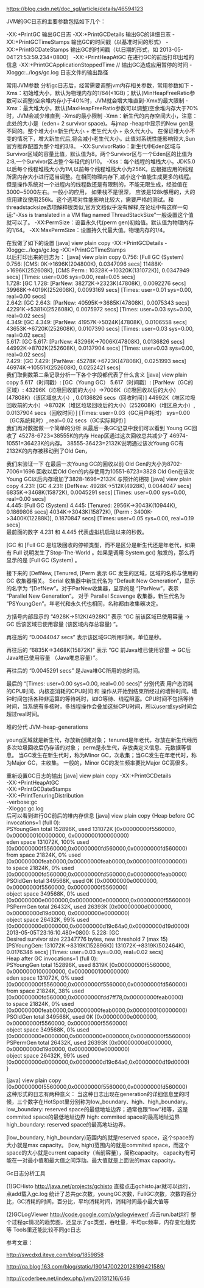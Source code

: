 https://blog.csdn.net/doc_sgl/article/details/46594123

JVM的GC日志的主要参数包括如下几个：

-XX:+PrintGC 输出GC日志
-XX:+PrintGCDetails 输出GC的详细日志
-XX:+PrintGCTimeStamps 输出GC的时间戳（以基准时间的形式）
-XX:+PrintGCDateStamps 输出GC的时间戳（以日期的形式，如 2013-05-04T21:53:59.234+0800）
-XX:+PrintHeapAtGC 在进行GC的前后打印出堆的信息
-XX:+PrintGCApplicationStoppedTime // 输出GC造成应用暂停的时间
-Xloggc:../logs/gc.log 日志文件的输出路径

常用JVM参数
分析gc日志后，经常需要调整jvm内存相关参数，常用参数如下
-Xms：初始堆大小，默认为物理内存的1/64(<1GB)；默认(MinHeapFreeRatio参数可以调整)空余堆内存小于40%时，JVM就会增大堆直到-Xmx的最大限制
-Xmx：最大堆大小，默认(MaxHeapFreeRatio参数可以调整)空余堆内存大于70%时，JVM会减少堆直到 -Xms的最小限制
-Xmn：新生代的内存空间大小，注意：此处的大小是（eden+ 2 survivor space)。与jmap -heap中显示的New gen是不同的。整个堆大小=新生代大小 + 老生代大小 + 永久代大小。 
在保证堆大小不变的情况下，增大新生代后,将会减小老生代大小。此值对系统性能影响较大,Sun官方推荐配置为整个堆的3/8。
-XX:SurvivorRatio：新生代中Eden区域与Survivor区域的容量比值，默认值为8。两个Survivor区与一个Eden区的比值为2:8,一个Survivor区占整个年轻代的1/10。
-Xss：每个线程的堆栈大小。JDK5.0以后每个线程堆栈大小为1M,以前每个线程堆栈大小为256K。应根据应用的线程所需内存大小进行适当调整。在相同物理内存下,减小这个值能生成更多的线程。但是操作系统对一个进程内的线程数还是有限制的，不能无限生成，经验值在3000~5000左右。一般小的应用， 如果栈不是很深， 应该是128k够用的，大的应用建议使用256k。这个选项对性能影响比较大，需要严格的测试。和threadstacksize选项解释很类似,官方文档似乎没有解释,在论坛中有这样一句话:"-Xss is translated in a VM flag named ThreadStackSize”一般设置这个值就可以了。
-XX:PermSize：设置永久代(perm gen)初始值。默认值为物理内存的1/64。
-XX:MaxPermSize：设置持久代最大值。物理内存的1/4。

在我做了如下的设置
[java] view plain copy
-XX:+PrintGCDetails -Xloggc:../logs/gc.log -XX:+PrintGCTimeStamps  
以后打印出来的日志为：
[java] view plain copy
0.756: [Full GC (System) 0.756: [CMS: 0K->1696K(204800K), 0.0347096 secs] 11488K->1696K(252608K), [CMS Perm : 10328K->10320K(131072K)], 0.0347949 secs] [Times: user=0.06 sys=0.00, real=0.05 secs]  
1.728: [GC 1.728: [ParNew: 38272K->2323K(47808K), 0.0092276 secs] 39968K->4019K(252608K), 0.0093169 secs] [Times: user=0.01 sys=0.00, real=0.00 secs]  
2.642: [GC 2.643: [ParNew: 40595K->3685K(47808K), 0.0075343 secs] 42291K->5381K(252608K), 0.0075972 secs] [Times: user=0.03 sys=0.00, real=0.02 secs]  
4.349: [GC 4.349: [ParNew: 41957K->5024K(47808K), 0.0106558 secs] 43653K->6720K(252608K), 0.0107390 secs] [Times: user=0.03 sys=0.00, real=0.02 secs]  
5.617: [GC 5.617: [ParNew: 43296K->7006K(47808K), 0.0136826 secs] 44992K->8702K(252608K), 0.0137904 secs] [Times: user=0.03 sys=0.00, real=0.02 secs]  
7.429: [GC 7.429: [ParNew: 45278K->6723K(47808K), 0.0251993 secs] 46974K->10551K(252608K), 0.0252421 secs]  
我们取倒数第二条记录分析一下各个字段都代表了什么含义
[java] view plain copy
5.617（时间戳）: [GC（Young GC） 5.617（时间戳）: [ParNew（GC的区域）: 43296K（垃圾回收前的大小）->7006K（垃圾回收以后的大小）(47808K)（该区域总大小）, 0.0136826 secs（回收时间）] 44992K（堆区垃圾回收前的大小）->8702K（堆区垃圾回收后的大小）(252608K)（堆区总大小）, 0.0137904 secs（回收时间）] [Times: user=0.03（GC用户耗时） sys=0.00（GC系统耗时）, real=0.02 secs（GC实际耗时）]  
我们再对数据做一个简单的分析
从最后一条GC记录中我们可以看到 Young GC回收了 45278-6723=38555K的内存
Heap区通过这次回收总共减少了 46974-10551=36423K的内存。
38555-36423=2132K说明通过该次Young GC有2132K的内存被移动到了Old Gen，
 
我们来验证一下
在最后一次Young GC的回收以前 Old Gen的大小为8702-7006=1696
回收以后Old Gen的内存使用为10551-6723=3828
Old Gen在该次Young GC以后内存增加了3828-1696=2132K 与预计的相符
[java] view plain copy
4.231: [GC 4.231: [DefNew: 4928K->512K(4928K), 0.0044047 secs] 6835K->3468K(15872K), 0.0045291 secs] [Times: user=0.00 sys=0.00, real=0.00 secs]  
4.445: [Full GC (System) 4.445: [Tenured: 2956K->3043K(10944K), 0.1869806 secs] 4034K->3043K(15872K), [Perm : 3400K->3400K(12288K)], 0.1870847 secs] [Times: user=0.05 sys=0.00, real=0.19 secs]  
最前面的数字 4.231 和 4.445 代表虚拟机启动以来的秒数。

[GC 和 [Full GC 是垃圾回收的停顿类型，而不是区分是新生代还是年老代，如果有 Full 说明发生了Stop-The-World 。如果是调用 System.gc() 触发的，那么将显示的是 [Full GC (System) 。

接下来的 [DefNew, [Tenured, [Perm 表示 GC 发生的区域，区域的名称与使用的 GC 收集器相关。
Serial 收集器中新生代名为 “Default New Generation”，显示的名字为 “[DefNew”。对于ParNew收集器，显示的是 “[ParNew”，表示 “Parallel New Generation”。 对于 Parallel Scavenge 收集器，新生代名为 “PSYoungGen”。年老代和永久代也相同，名称都由收集器决定。

方括号内部显示的 “4928K->512K(4928K)” 表示 “GC 前该区域已使用容量 -> GC 后该区域已使用容量 (该区域内存总容量) ”。

再往后的 “0.0044047 secs” 表示该区域GC所用时间，单位是秒。

再往后的 “6835K->3468K(15872K)” 表示 “GC 前Java堆已使用容量 -> GC后Java堆已使用容量 （Java堆总容量）”。

再往后的 “0.0045291 secs” 是Java堆GC所用的总时间。

最后的 “[Times: user=0.00 sys=0.00, real=0.00 secs]” 分别代表 用户态消耗的CPU时间、内核态消耗的CPU时间 和 操作从开始到结束所经过的墙钟时间。墙钟时间包括各种非运算的等待耗时，如IO等待、线程阻塞。CPU时间不包括等待时间，当系统有多核时，多线程操作会叠加这些CPU时间，所以user或sys时间会超过real时间。

堆的分代
JVM-heap-generations

young区域就是新生代，存放新创建对象；
tenured是年老代，存放在新生代经历多次垃圾回收后仍存活的对象；
perm是永生代，存放类定义信息、元数据等信息。
当GC发生在新生代时，称为Minor GC，次收集；当GC发生在年老代时，称为Major GC，主收集。 一般的，Minor GC的发生频率要比Major GC高很多。

重新设置GC日志的输出
[java] view plain copy
-XX:+PrintGCDetails  
-XX:+PrintHeapAtGC  
-XX:+PrintGCDateStamps  
-XX:+PrintTenuringDistribution  
-verbose:gc  
-Xloggc:gc.log  
后可以看到进行GC前后的堆内存信息 
[java] view plain copy
{Heap before GC invocations=1 (full 0):  
 PSYoungGen      total 152896K, used 131072K [0x00000000f5560000, 0x0000000100000000, 0x0000000100000000)  
  eden space 131072K, 100% used [0x00000000f5560000,0x00000000fd560000,0x00000000fd560000)  
  from space 21824K, 0% used [0x00000000feab0000,0x00000000feab0000,0x0000000100000000)  
  to   space 21824K, 0% used [0x00000000fd560000,0x00000000fd560000,0x00000000feab0000)  
 PSOldGen        total 349568K, used 0K [0x00000000e0000000, 0x00000000f5560000, 0x00000000f5560000)  
  object space 349568K, 0% used [0x00000000e0000000,0x00000000e0000000,0x00000000f5560000)  
 PSPermGen       total 26432K, used 26393K [0x00000000d0000000, 0x00000000d19d0000, 0x00000000e0000000)  
  object space 26432K, 99% used [0x00000000d0000000,0x00000000d19c64a0,0x00000000d19d0000)  
2013-05-05T23:16:10.480+0800: 5.228: [GC  
Desired survivor size 22347776 bytes, new threshold 7 (max 15)  
 [PSYoungGen: 131072K->8319K(152896K)] 131072K->8319K(502464K), 0.0176346 secs] [Times: user=0.03 sys=0.00, real=0.02 secs]   
Heap after GC invocations=1 (full 0):  
 PSYoungGen      total 152896K, used 8319K [0x00000000f5560000, 0x0000000100000000, 0x0000000100000000)  
  eden space 131072K, 0% used [0x00000000f5560000,0x00000000f5560000,0x00000000fd560000)  
  from space 21824K, 38% used [0x00000000fd560000,0x00000000fdd7ff78,0x00000000feab0000)  
  to   space 21824K, 0% used [0x00000000feab0000,0x00000000feab0000,0x0000000100000000)  
 PSOldGen        total 349568K, used 0K [0x00000000e0000000, 0x00000000f5560000, 0x00000000f5560000)  
  object space 349568K, 0% used [0x00000000e0000000,0x00000000e0000000,0x00000000f5560000)  
 PSPermGen       total 26432K, used 26393K [0x00000000d0000000, 0x00000000d19d0000, 0x00000000e0000000)  
  object space 26432K, 99% used [0x00000000d0000000,0x00000000d19c64a0,0x00000000d19d0000)  
}  

[java] view plain copy
[0x00000000f5560000,0x00000000f5560000,0x00000000fd560000)  
这种形式的日志有两种意义： 
当这种日志出现在generation的详细信息里的时候，三个数字在HotSpot里分别称为low_boundary、high、high_boundary。 
low_boundary: reserved space的最低地址边界；通常也跟“low”相等，这是commited space的最低地址边界 
high: commited space的最高地址边界 
high_boundary: reserved space的最高地址边界。 

[low_boundary, high_boundary)范围内的就是reserved space，这个space的大小就是max capacity。 
[low, high)范围内的就是commited space，而这个space的大小就是current capacity（当前容量），简称capacity。 
capacity有可能在一对最小值和最大值之间浮动。最大值就是上面说的max capacity。 


Gc日志分析工具

(1)GCHisto
http://java.net/projects/gchisto
直接点击gchisto.jar就可以运行，点add载入gc.log
统计了总共gc次数，youngGC次数，FullGC次数，次数的百分比，GC消耗的时间，百分比，平均消耗时间，消耗时间最小最大值等

(2)GCLogViewer
http://code.google.com/p/gclogviewer/
点击run.bat运行
整个过程gc情况的趋势图，还显示了gc类型，吞吐量，平均gc频率，内存变化趋势等
Tools里还能比较不同gc日志



参考文章：

http://swcdxd.iteye.com/blog/1859858

http://qa.blog.163.com/blog/static/19014700220128199421589/

http://coderbee.net/index.php/jvm/20131216/646